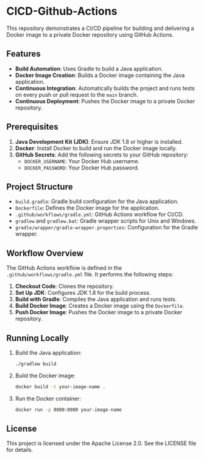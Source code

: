 # CICD-Github-Actions

This repository demonstrates a CI/CD pipeline for building and delivering a Docker image to a private Docker repository using GitHub Actions.

## Features

- **Build Automation**: Uses Gradle to build a Java application.
- **Docker Image Creation**: Builds a Docker image containing the Java application.
- **Continuous Integration**: Automatically builds the project and runs tests on every push or pull request to the `main` branch.
- **Continuous Deployment**: Pushes the Docker image to a private Docker repository.

## Prerequisites

1. **Java Development Kit (JDK)**: Ensure JDK 1.8 or higher is installed.
2. **Docker**: Install Docker to build and run the Docker image locally.
3. **GitHub Secrets**: Add the following secrets to your GitHub repository:
    - `DOCKER_USERNAME`: Your Docker Hub username.
    - `DOCKER_PASSWORD`: Your Docker Hub password.

## Project Structure

- `build.gradle`: Gradle build configuration for the Java application.
- `Dockerfile`: Defines the Docker image for the application.
- `.github/workflows/gradle.yml`: GitHub Actions workflow for CI/CD.
- `gradlew` and `gradlew.bat`: Gradle wrapper scripts for Unix and Windows.
- `gradle/wrapper/gradle-wrapper.properties`: Configuration for the Gradle wrapper.

## Workflow Overview

The GitHub Actions workflow is defined in the `.github/workflows/gradle.yml` file. It performs the following steps:

1. **Checkout Code**: Clones the repository.
2. **Set Up JDK**: Configures JDK 1.8 for the build process.
3. **Build with Gradle**: Compiles the Java application and runs tests.
4. **Build Docker Image**: Creates a Docker image using the `Dockerfile`.
5. **Push Docker Image**: Pushes the Docker image to a private Docker repository.

## Running Locally

1. Build the Java application:
    ```sh
    ./gradlew build
    ```

2. Build the Docker image:
    ```sh
    docker build -t your-image-name .
    ```

3. Run the Docker container:
    ```sh
    docker run -p 8080:8080 your-image-name
    ```

## License

This project is licensed under the Apache License 2.0. See the LICENSE file for details.